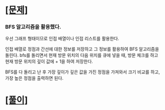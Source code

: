 # [[문제]](https://swexpertacademy.com/main/code/problem/problemDetail.do?contestProbId=AV15B1cKAKwCFAYD&categoryId=AV15B1cKAKwCFAYD&categoryType=CODE&problemTitle=contact&orderBy=FIRST_REG_DATETIME&selectCodeLang=ALL&select-1=&pageSize=10&pageIndex=1&&&&&&&&&)

### BFS 알고리즘을 활용했다.

우선 그래프 형태이므로 인접 배열이나 인접 리스트를 활용한다.

인접 배열로 정점과 간선에 대한 정보를 저장하고 그 정보를 활용하여 BFS 알고리즘을 돌린다. bfs를 돌리면서 현재 방문 위치의 다음 위치를 큐에 넣을 때, 방문 체크를 하고 현재 방문 위치의 깊이 값에 + 1을 하여 저장한다.

BFS를 다 돌리고 난 후 가장 깊이가 깊은 값을 가진 정점을 가져와서 크기 비교를 하고, 가장 높은 정점을 출력하면 된다.

# [[풀이]](https://github.com/mungmnb777/java-algorithm/tree/main/code/swea/Solution_1238_Contact)